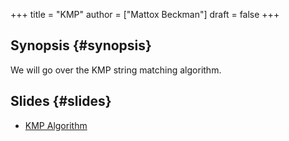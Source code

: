 +++
title = "KMP"
author = ["Mattox Beckman"]
draft = false
+++

## Synopsis {#synopsis}

We will go over the KMP string matching algorithm.


## Slides {#slides}

-   [KMP Algorithm](../../slides/kmp-slides.pdf)
